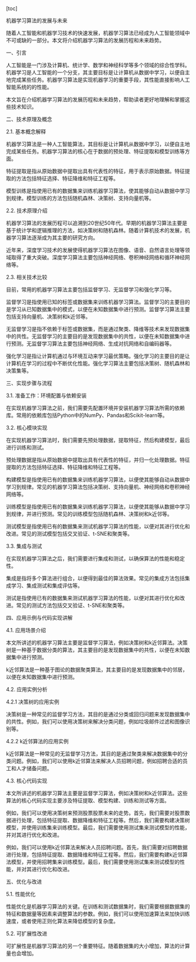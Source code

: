 
[toc]                    
                
                
机器学习算法的发展与未来

随着人工智能和机器学习技术的快速发展，机器学习算法已经成为人工智能领域中不可或缺的一部分。本文将介绍机器学习算法的发展历程和未来趋势。

一、引言

人工智能是一门涉及计算机、统计学、数学和神经科学等多个领域的综合性学科。机器学习是人工智能的一个分支，其主要目标是让计算机从数据中学习，以便自主地完成某些任务。机器学习算法是实现机器学习的重要手段，其性能直接影响人工智能系统的的性能。

本文旨在介绍机器学习算法的发展历程和未来趋势，帮助读者更好地理解和掌握这些技术知识。

二、技术原理及概念

2.1. 基本概念解释

机器学习算法是一种人工智能算法，其目标是让计算机从数据中学习，以便自主地完成某些任务。机器学习算法的核心在于数据的预处理、特征提取和模型训练等方面。

特征提取是指从原始数据中提取出具有代表性的特征，用于表示原始数据。特征提取的方法包括特征选择、特征降维和特征工程等。

模型训练是指使用已有的数据集来训练机器学习算法，使其能够自动从数据中学习到规律。模型训练的方法包括随机森林、决策树、支持向量机等。

2.2. 技术原理介绍

机器学习算法的发展历程可以追溯到20世纪50年代。早期的机器学习算法主要是基于统计学和逻辑推理的方法，如决策树和随机森林。随着计算机技术的发展，机器学习算法逐渐成为其主要的研究方向。

近年来，深度学习技术的发展使得机器学习算法在图像、语音、自然语言处理等领域取得了重大突破。深度学习算法主要包括神经网络、卷积神经网络和循环神经网络等。

2.3. 相关技术比较

目前，常用的机器学习算法主要包括监督学习、无监督学习和强化学习等。

监督学习是指使用已知的标签或数据集来训练机器学习算法。监督学习的主要目的是学习从已知数据集中的模式，以便在未知数据集中进行预测。监督学习算法主要包括支持向量机、决策树和k近邻等。

无监督学习是指不依赖于标签或数据集，而是通过聚类、降维等技术来发现数据集中的共性。无监督学习的主要目的是发现数据集中的共性，以便在未知数据集中进行预测。无监督学习算法主要包括神经网络、生成对抗网络和自编码器等。

强化学习是指让计算机通过与环境互动来学习最优策略。强化学习的主要目的是让计算机在学习的过程中不断优化性能。强化学习算法主要包括决策树、随机森林和决策集等。

三、实现步骤与流程

3.1. 准备工作：环境配置与依赖安装

在实现机器学习算法之前，我们需要先配置环境并安装机器学习算法所需的依赖库。常用的依赖库包括Python中的NumPy、Pandas和Scikit-learn等。

3.2. 核心模块实现

在实现机器学习算法时，我们需要先预处理数据，提取特征，然后构建模型，最后进行训练和测试。

预处理数据是指从原始数据中提取出具有代表性的特征，并归一化处理数据。特征提取的方法包括特征选择、特征降维和特征工程等。

构建模型是指使用已有的数据集来训练机器学习算法，以便使其能够自动从数据中学习到规律。常见的机器学习算法包括决策树、支持向量机、神经网络和卷积神经网络等。

训练模型是指使用已有的数据集来训练机器学习算法，以便使其能够从数据中学习到规律，并进行预测。常见的训练模型包括随机森林、决策树和k近邻等。

测试模型是指使用已有的数据集来测试机器学习算法的性能，以便对其进行优化和改进。常见的测试模型包括交叉验证、t-SNE和聚类等。

3.3. 集成与测试

在实现机器学习算法之后，我们需要进行集成和测试，以确保算法的性能和稳定性。

集成是指将多个算法进行组合，以便得到最佳的算法效果。常见的集成方法包括集成学习、集成测试和集成评估等。

测试是指使用已有的数据集来测试机器学习算法的性能，以便对其进行优化和改进。常见的测试方法包括交叉验证、t-SNE和聚类等。

四、应用示例与代码实现讲解

4.1. 应用场景介绍

本文所讲述的机器学习算法主要是监督学习算法，例如决策树和k近邻算法。决策树是一种基于数据分类的算法，其主要目的是发现数据集中的共性，以便在未知数据集中进行预测。

k近邻算法是一种基于图论的数据聚类算法，其主要目的是发现数据集中的邻居，以便在未知数据集中进行预测。

4.2. 应用实例分析

4.2.1 决策树的应用实例

决策树是一种常见的监督学习方法，其目的是通过分类或回归问题来发现数据集中的共性。例如，我们可以使用决策树来解决分类问题，例如垃圾邮件过滤和图像识别等。

4.2.2 k近邻算法的应用实例

k近邻算法是一种常见的无监督学习方法，其目的是通过聚类来解决数据集中的分类问题。例如，我们可以使用k近邻算法来解决人员招聘问题，例如招聘合适的员工和人才储备问题。

4.3. 核心代码实现

本文所讲述的机器学习算法主要是监督学习算法，例如决策树和k近邻算法。这些算法的核心代码实现主要涉及特征提取、模型构建、训练和测试等方面。

例如，我们可以使用决策树来预测股票股票未来的走势。首先，我们需要对股票数据进行处理，包括特征提取、数据降维和特征工程等。然后，我们需要构建决策树模型，并使用训练集来训练模型。最后，我们需要使用测试集来测试模型的性能，并对其进行优化和改进。

例如，我们可以使用k近邻算法来解决人员招聘问题。首先，我们需要对招聘数据进行处理，包括特征提取、数据降维和特征工程等。然后，我们需要构建k近邻算法模型，并使用招聘集来训练模型。最后，我们需要使用测试集来测试模型的性能，并对其进行优化和改进。

五、优化与改进

5.1. 性能优化

性能优化是机器学习算法的关键。在训练和测试数据集时，我们需要根据数据集的特征和数据量等因素来调整算法的参数。例如，我们可以使用加速算法来加快训练速度，或者使用正则化算法来降低模型的复杂度。

5.2. 可扩展性改进

可扩展性是机器学习算法的另一个重要特征。随着数据集的大小增加，算法的计算量也会增加。

